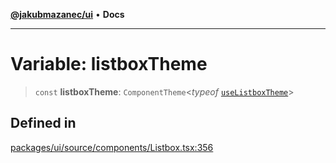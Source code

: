 [**@jakubmazanec/ui**](../README.md) • **Docs**

---

# Variable: listboxTheme

> `const` **listboxTheme**: `ComponentTheme`\<_typeof_
> [`useListboxTheme`](../functions/useListboxTheme.md)\>

## Defined in

[packages/ui/source/components/Listbox.tsx:356](https://github.com/jakubmazanec/tools/blob/043f017b24789eba8a7eb285e0e1042ac4eaaeea/packages/ui/source/components/Listbox.tsx#L356)
